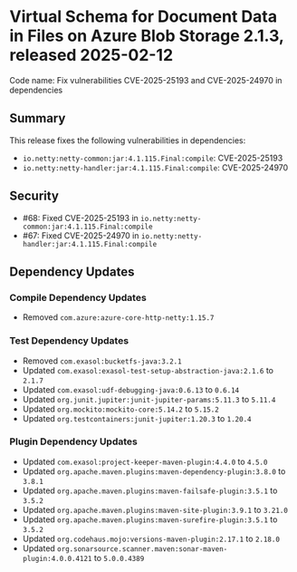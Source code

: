 # Virtual Schema for Document Data in Files on Azure Blob Storage 2.1.3, released 2025-02-12

Code name: Fix vulnerabilities CVE-2025-25193 and CVE-2025-24970 in dependencies

## Summary

This release fixes the following vulnerabilities in dependencies:

* `io.netty:netty-common:jar:4.1.115.Final:compile`: CVE-2025-25193
* `io.netty:netty-handler:jar:4.1.115.Final:compile`: CVE-2025-24970

## Security

* #68: Fixed CVE-2025-25193 in `io.netty:netty-common:jar:4.1.115.Final:compile`
* #67: Fixed CVE-2025-24970 in `io.netty:netty-handler:jar:4.1.115.Final:compile`

## Dependency Updates

### Compile Dependency Updates

* Removed `com.azure:azure-core-http-netty:1.15.7`

### Test Dependency Updates

* Removed `com.exasol:bucketfs-java:3.2.1`
* Updated `com.exasol:exasol-test-setup-abstraction-java:2.1.6` to `2.1.7`
* Updated `com.exasol:udf-debugging-java:0.6.13` to `0.6.14`
* Updated `org.junit.jupiter:junit-jupiter-params:5.11.3` to `5.11.4`
* Updated `org.mockito:mockito-core:5.14.2` to `5.15.2`
* Updated `org.testcontainers:junit-jupiter:1.20.3` to `1.20.4`

### Plugin Dependency Updates

* Updated `com.exasol:project-keeper-maven-plugin:4.4.0` to `4.5.0`
* Updated `org.apache.maven.plugins:maven-dependency-plugin:3.8.0` to `3.8.1`
* Updated `org.apache.maven.plugins:maven-failsafe-plugin:3.5.1` to `3.5.2`
* Updated `org.apache.maven.plugins:maven-site-plugin:3.9.1` to `3.21.0`
* Updated `org.apache.maven.plugins:maven-surefire-plugin:3.5.1` to `3.5.2`
* Updated `org.codehaus.mojo:versions-maven-plugin:2.17.1` to `2.18.0`
* Updated `org.sonarsource.scanner.maven:sonar-maven-plugin:4.0.0.4121` to `5.0.0.4389`
